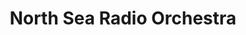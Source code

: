 ---
title: "North Sea Radio Orchestra"
summary: "English contemporary music ensemble and cross-disciplinary chamber orchestra."
image: "north-sea-radio-orchestra.jpg"
apple_music_artist_url: "https://music.apple.com/gb/artist/north-sea-radio-orchestra/268550535"
---